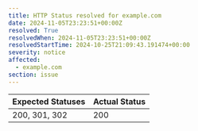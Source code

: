 ```yaml
---
title: HTTP Status resolved for example.com
date: 2024-11-05T23:23:51+00:00Z
resolved: True
resolvedWhen: 2024-11-05T23:23:51+00:00Z
resolvedStartTime: 2024-10-25T21:09:43.191474+00:00
severity: notice
affected:
  - example.com
section: issue
---
```


| Expected Statuses | Actual Status  |
|-------------------|----------------|
| 200, 301, 302 | 200 |
